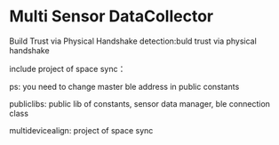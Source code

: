 # Multi Sensor DataCollector
Build Trust via Physical Handshake
detection:buld trust via physical handshake

include project of space sync：

ps: you need to change  master ble address in public constants

publiclibs: public lib of constants, sensor data manager, ble connection class

multidevicealign: project of space sync

